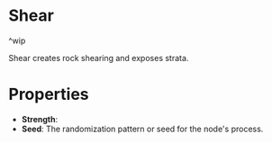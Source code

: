 # Shear


^wip


Shear creates rock shearing and exposes strata.



# Properties

- **Strength**: 
- **Seed**: The randomization pattern or seed for the node's process.




